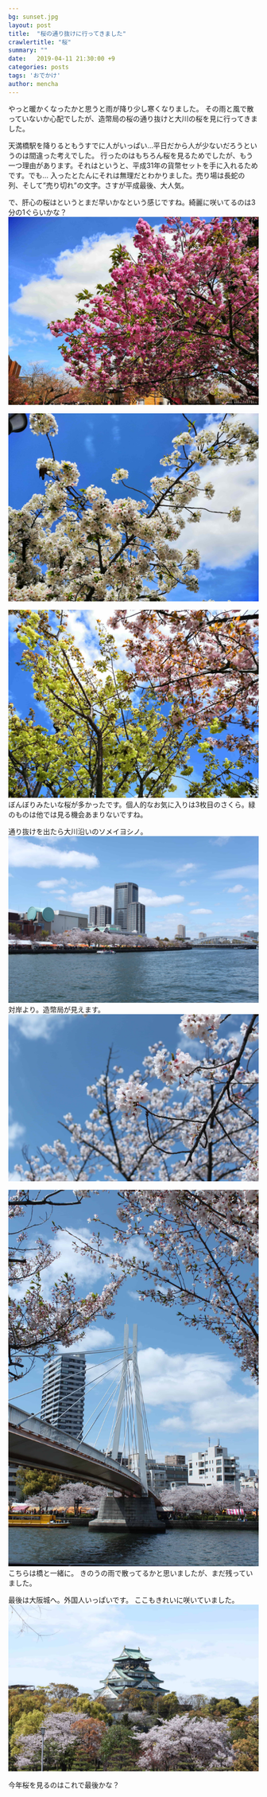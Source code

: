 ```yaml
---
bg: sunset.jpg
layout: post
title:  "桜の通り抜けに行ってきました"
crawlertitle: "桜"
summary: ""
date:   2019-04-11 21:30:00 +9
categories: posts
tags: 'おでかけ'
author: mencha
---
```

やっと暖かくなったかと思うと雨が降り少し寒くなりました。
その雨と風で散っていないか心配でしたが、造幣局の桜の通り抜けと大川の桜を見に行ってきました。

天満橋駅を降りるともうすでに人がいっぱい…平日だから人が少ないだろうというのは間違った考えでした。
行ったのはもちろん桜を見るためでしたが、もう一つ理由があります。それはというと、平成31年の貨幣セットを手に入れるためです。でも…
入ったとたんにそれは無理だとわかりました。売り場は長蛇の列、そして”売り切れ”の文字。さすが平成最後、大人気。

で、肝心の桜はというとまだ早いかなという感じですね。綺麗に咲いてるのは3分の1ぐらいかな？
![さくら１](/assets/images/chelly1.jpg)

![さくら２](/assets/images/chelly2.jpg)

![さくら３](/assets/images/chelly3.jpg)
ぼんぼりみたいな桜が多かったです。個人的なお気に入りは3枚目のさくら。緑のものは他では見る機会あまりないですね。

通り抜けを出たら大川沿いのソメイヨシノ。
![造幣局](/assets/images/chelly7.jpg)
対岸より。造幣局が見えます。
![さくら４](/assets/images/chelly5.jpg)

![さくら５](/assets/images/chelly6.jpg)
こちらは橋と一緒に。
きのうの雨で散ってるかと思いましたが、まだ残っていました。

最後は大阪城へ。外国人いっぱいです。
ここもきれいに咲いていました。
![さくら6](/assets/images/chelly4.jpg)

今年桜を見るのはこれで最後かな？
